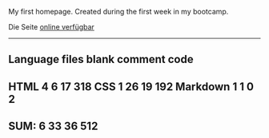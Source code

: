 My first homepage. Created during the first week in my bootcamp.

Die Seite [online verfügbar ](https://fluffy-jelly-a17e9c.netlify.app/)


-------------------------------------------------------------------------------
Language                     files          blank        comment           code
-------------------------------------------------------------------------------
HTML                             4              6             17            318
CSS                              1             26             19            192
Markdown                         1              1              0              2
-------------------------------------------------------------------------------
SUM:                             6             33             36            512
-------------------------------------------------------------------------------